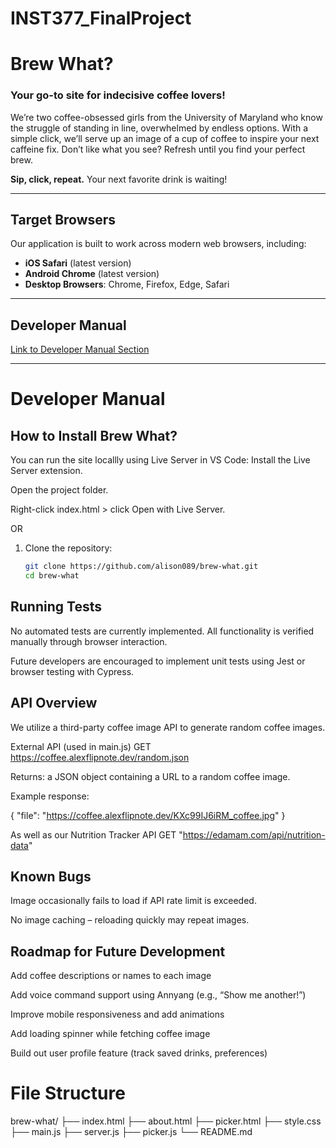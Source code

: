 # INST377_FinalProject

# Brew What?

### Your go-to site for indecisive coffee lovers!

We’re two coffee-obsessed girls from the University of Maryland who know the struggle of standing in line, overwhelmed by endless options. With a simple click, we’ll serve up an image of a cup of coffee to inspire your next caffeine fix. Don’t like what you see? Refresh until you find your perfect brew.

**Sip, click, repeat.** Your next favorite drink is waiting!

---

## Target Browsers

Our application is built to work across modern web browsers, including:
- **iOS Safari** (latest version)
- **Android Chrome** (latest version)
- **Desktop Browsers**: Chrome, Firefox, Edge, Safari

---

## Developer Manual  
[Link to Developer Manual Section](#developer-manual)

---

# Developer Manual


## How to Install Brew What?
You can run the site locallly using Live Server in VS Code:
Install the Live Server extension.

Open the project folder.

Right-click index.html > click Open with Live Server.

OR

1. Clone the repository:
   ```bash
   git clone https://github.com/alison089/brew-what.git
   cd brew-what

## Running Tests
No automated tests are currently implemented. All functionality is verified manually through browser interaction.

Future developers are encouraged to implement unit tests using Jest or browser testing with Cypress.

## API Overview
We utilize a third-party coffee image API to generate random coffee images.

External API (used in main.js)
GET https://coffee.alexflipnote.dev/random.json

Returns: a JSON object containing a URL to a random coffee image.

Example response:

{
  "file": "https://coffee.alexflipnote.dev/KXc99IJ6iRM_coffee.jpg"
}

As well as our Nutrition Tracker API
GET "https://edamam.com/api/nutrition-data"


## Known Bugs
Image occasionally fails to load if API rate limit is exceeded.

No image caching – reloading quickly may repeat images.


## Roadmap for Future Development
Add coffee descriptions or names to each image

Add voice command support using Annyang (e.g., “Show me another!”)

Improve mobile responsiveness and add animations

Add loading spinner while fetching coffee image

Build out user profile feature (track saved drinks, preferences)

# File Structure
brew-what/
├── index.html
├── about.html
├── picker.html
├── style.css
├── main.js
├── server.js
├── picker.js
└── README.md

